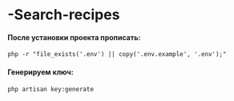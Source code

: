 # -Search-recipes
#### После установки проекта прописать:

`php -r "file_exists('.env') || copy('.env.example', '.env');"`

#### Генерируем ключ:

`php artisan key:generate`